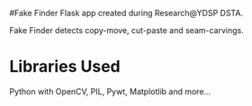 #Fake Finder
Flask app created during Research@YDSP DSTA.

Fake Finder detects copy-move, cut-paste and seam-carvings.

# Libraries Used
Python with OpenCV, PIL, Pywt, Matplotlib and more...

